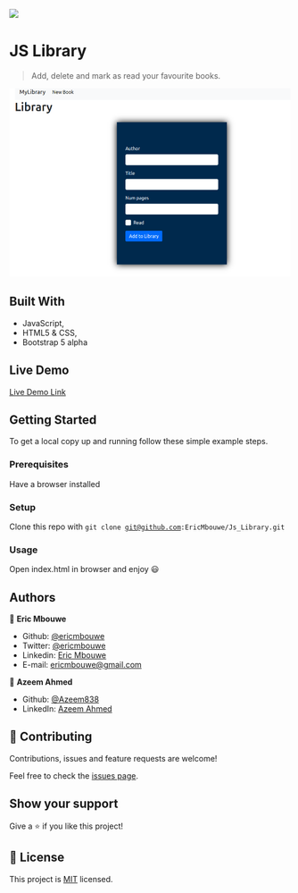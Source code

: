 ![](https://img.shields.io/badge/Microverse-blueviolet)

# JS Library

> Add, delete and mark as read your favourite books.

![screenshot](./app_screenshot.png)

## Built With

- JavaScript,
- HTML5 & CSS,
- Bootstrap 5 alpha

## Live Demo

[Live Demo Link](https://rawcdn.githack.com/EricMbouwe/Js_Library/07d685b88c2b8a40fd2ac265e49c6c5448a87cfb/index.html#)

## Getting Started

To get a local copy up and running follow these simple example steps.

### Prerequisites

Have a browser installed

### Setup

Clone this repo with <code>git clone git@github.com:EricMbouwe/Js_Library.git</code>

### Usage

Open index.html in browser and enjoy :smiley:

## Authors

:bust_in_silhouette: **Eric Mbouwe**

- Github: [@ericmbouwe](https://github.com/ericmbouwe)
- Twitter: [@ericmbouwe](https://twitter.com/ericmbouwe)
- Linkedin: [Eric Mbouwe](https://www.linkedin.com/in/ericmbouwe/)
- E-mail: ericmbouwe@gmail.com

:bust_in_silhouette: **Azeem Ahmed**

- Github: [@Azeem838](https://github.com/Azeem838)
- LinkedIn: [Azeem Ahmed](www.linkedin.com/in/azeemmahmed)

## 🤝 Contributing

Contributions, issues and feature requests are welcome!

Feel free to check the [issues page](https://github.com/EricMbouwe/Js_Library/issues).

## Show your support

Give a ⭐️ if you like this project!

## 📝 License

This project is [MIT](lic.url) licensed.
